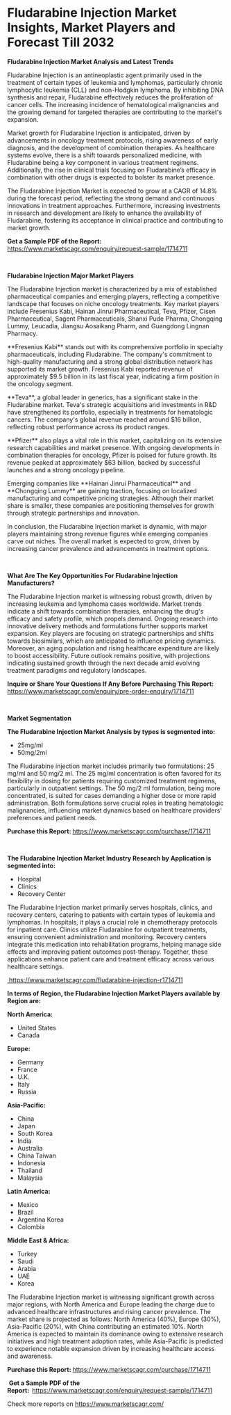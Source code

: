 <p><h1>Fludarabine Injection Market Insights, Market Players and Forecast Till 2032</h1></p><p><strong>Fludarabine Injection Market Analysis and Latest Trends</strong></p>
<p><p>Fludarabine Injection is an antineoplastic agent primarily used in the treatment of certain types of leukemia and lymphomas, particularly chronic lymphocytic leukemia (CLL) and non-Hodgkin lymphoma. By inhibiting DNA synthesis and repair, Fludarabine effectively reduces the proliferation of cancer cells. The increasing incidence of hematological malignancies and the growing demand for targeted therapies are contributing to the market's expansion.</p><p>Market growth for Fludarabine Injection is anticipated, driven by advancements in oncology treatment protocols, rising awareness of early diagnosis, and the development of combination therapies. As healthcare systems evolve, there is a shift towards personalized medicine, with Fludarabine being a key component in various treatment regimens. Additionally, the rise in clinical trials focusing on Fludarabine’s efficacy in combination with other drugs is expected to bolster its market presence.</p><p>The Fludarabine Injection Market is expected to grow at a CAGR of 14.8% during the forecast period, reflecting the strong demand and continuous innovations in treatment approaches. Furthermore, increasing investments in research and development are likely to enhance the availability of Fludarabine, fostering its acceptance in clinical practice and contributing to market growth.</p></p>
<p><strong>Get a Sample PDF of the Report:&nbsp;</strong> <a href="https://www.marketscagr.com/enquiry/request-sample/1714711?utm_campaign=1952&utm_medium=2&utm_source=Github&utm_content=ia&utm_term=11012025&utm_id=fludarabine-injection">https://www.marketscagr.com/enquiry/request-sample/1714711</a></p>
<p>&nbsp;</p>
<p><strong>Fludarabine Injection Major Market Players</strong></p>
<p><p>The Fludarabine Injection market is characterized by a mix of established pharmaceutical companies and emerging players, reflecting a competitive landscape that focuses on niche oncology treatments. Key market players include Fresenius Kabi, Hainan Jinrui Pharmaceutical, Teva, Pfizer, Cisen Pharmaceutical, Sagent Pharmaceuticals, Shanxi Pude Pharma, Chongqing Lummy, Leucadia, Jiangsu Aosaikang Pharm, and Guangdong Lingnan Pharmacy.</p><p>**Fresenius Kabi** stands out with its comprehensive portfolio in specialty pharmaceuticals, including Fludarabine. The company's commitment to high-quality manufacturing and a strong global distribution network has supported its market growth. Fresenius Kabi reported revenue of approximately $9.5 billion in its last fiscal year, indicating a firm position in the oncology segment.</p><p>**Teva**, a global leader in generics, has a significant stake in the Fludarabine market. Teva's strategic acquisitions and investments in R&D have strengthened its portfolio, especially in treatments for hematologic cancers. The company's global revenue reached around $16 billion, reflecting robust performance across its product ranges.</p><p>**Pfizer** also plays a vital role in this market, capitalizing on its extensive research capabilities and market presence. With ongoing developments in combination therapies for oncology, Pfizer is poised for future growth. Its revenue peaked at approximately $63 billion, backed by successful launches and a strong oncology pipeline.</p><p>Emerging companies like **Hainan Jinrui Pharmaceutical** and **Chongqing Lummy** are gaining traction, focusing on localized manufacturing and competitive pricing strategies. Although their market share is smaller, these companies are positioning themselves for growth through strategic partnerships and innovation.</p><p>In conclusion, the Fludarabine Injection market is dynamic, with major players maintaining strong revenue figures while emerging companies carve out niches. The overall market is expected to grow, driven by increasing cancer prevalence and advancements in treatment options.</p></p>
<p>&nbsp;</p>
<p><strong>What Are The Key Opportunities For Fludarabine Injection Manufacturers?</strong></p>
<p><p>The Fludarabine Injection market is witnessing robust growth, driven by increasing leukemia and lymphoma cases worldwide. Market trends indicate a shift towards combination therapies, enhancing the drug's efficacy and safety profile, which propels demand. Ongoing research into innovative delivery methods and formulations further supports market expansion. Key players are focusing on strategic partnerships and shifts towards biosimilars, which are anticipated to influence pricing dynamics. Moreover, an aging population and rising healthcare expenditure are likely to boost accessibility. Future outlook remains positive, with projections indicating sustained growth through the next decade amid evolving treatment paradigms and regulatory landscapes.</p></p>
<p><strong>Inquire or Share Your Questions If Any Before Purchasing This Report:</strong> <a href="https://www.marketscagr.com/enquiry/pre-order-enquiry/1714711?utm_campaign=1952&utm_medium=2&utm_source=Github&utm_content=ia&utm_term=11012025&utm_id=fludarabine-injection">https://www.marketscagr.com/enquiry/pre-order-enquiry/1714711</a></p>
<p>&nbsp;</p>
<p><strong>Market Segmentation</strong></p>
<p><strong>The Fludarabine Injection Market Analysis by types is segmented into:</strong></p>
<p><ul><li>25mg/ml</li><li>50mg/2ml</li></ul></p>
<p><p>The Fludarabine injection market includes primarily two formulations: 25 mg/ml and 50 mg/2 ml. The 25 mg/ml concentration is often favored for its flexibility in dosing for patients requiring customized treatment regimens, particularly in outpatient settings. The 50 mg/2 ml formulation, being more concentrated, is suited for cases demanding a higher dose or more rapid administration. Both formulations serve crucial roles in treating hematologic malignancies, influencing market dynamics based on healthcare providers’ preferences and patient needs.</p></p>
<p><strong>Purchase this Report:&nbsp;</strong><a href="https://www.marketscagr.com/purchase/1714711?utm_campaign=1952&utm_medium=2&utm_source=Github&utm_content=ia&utm_term=11012025&utm_id=fludarabine-injection">https://www.marketscagr.com/purchase/1714711</a></p>
<p>&nbsp;</p>
<p><strong>The Fludarabine Injection Market Industry Research by Application is segmented into:</strong></p>
<p><ul><li>Hospital</li><li>Clinics</li><li>Recovery Center</li></ul></p>
<p><p>The Fludarabine Injection market primarily serves hospitals, clinics, and recovery centers, catering to patients with certain types of leukemia and lymphomas. In hospitals, it plays a crucial role in chemotherapy protocols for inpatient care. Clinics utilize Fludarabine for outpatient treatments, ensuring convenient administration and monitoring. Recovery centers integrate this medication into rehabilitation programs, helping manage side effects and improving patient outcomes post-therapy. Together, these applications enhance patient care and treatment efficacy across various healthcare settings.</p></p>
<p><a href="https://www.marketscagr.com/fludarabine-injection-r1714711?utm_campaign=1952&utm_medium=2&utm_source=Github&utm_content=ia&utm_term=11012025&utm_id=fludarabine-injection">&nbsp;https://www.marketscagr.com/fludarabine-injection-r1714711</a></p>
<p><strong>In terms of Region, the Fludarabine Injection Market Players available by Region are:</strong></p>
<p>
    <p> <strong> North America: </strong>
        <ul>
            <li>United States</li>
            <li>Canada</li>
        </ul>
        </p> 
    <p> <strong> Europe: </strong>
        <ul>
            <li>Germany</li>
            <li>France</li>
            <li>U.K.</li>
            <li>Italy</li>
            <li>Russia</li>
        </ul>
        </p> 
    <p> <strong> Asia-Pacific: </strong>
        <ul>
            <li>China</li>
            <li>Japan</li>
            <li>South Korea</li>
            <li>India</li>
            <li>Australia</li>
            <li>China Taiwan</li>
            <li>Indonesia</li>
            <li>Thailand</li>
            <li>Malaysia</li>
        </ul>
        </p> 
    <p> <strong> Latin America: </strong>
        <ul>
            <li>Mexico</li>
            <li>Brazil</li>
            <li>Argentina Korea</li>
            <li>Colombia</li>
        </ul>
        </p> 
    <p> <strong> Middle East & Africa: </strong>
        <ul>
            <li>Turkey</li>
            <li>Saudi</li>
            <li>Arabia</li>
            <li>UAE</li>
            <li>Korea</li>
        </ul>
    </p>
    </p>
<p><p>The Fludarabine Injection market is witnessing significant growth across major regions, with North America and Europe leading the charge due to advanced healthcare infrastructures and rising cancer prevalence. The market share is projected as follows: North America (40%), Europe (30%), Asia-Pacific (20%), with China contributing an estimated 10%. North America is expected to maintain its dominance owing to extensive research initiatives and high treatment adoption rates, while Asia-Pacific is predicted to experience notable expansion driven by increasing healthcare access and awareness.</p></p>
<p><strong>Purchase this Report: </strong><a href="https://www.marketscagr.com/purchase/1714711?utm_campaign=1952&utm_medium=2&utm_source=Github&utm_content=ia&utm_term=11012025&utm_id=fludarabine-injection">https://www.marketscagr.com/purchase/1714711</a></p>
<p>&nbsp;<strong>Get a Sample PDF of the Report:&nbsp;&nbsp;</strong><a href="https://www.marketscagr.com/enquiry/request-sample/1714711?utm_campaign=1952&utm_medium=2&utm_source=Github&utm_content=ia&utm_term=11012025&utm_id=fludarabine-injection">https://www.marketscagr.com/enquiry/request-sample/1714711</a></p>
<p><strong></strong></p>
<p>Check more reports on <a href="https://www.marketscagr.com/?utm_campaign=1952&utm_medium=2&utm_source=Github&utm_content=ia&utm_term=11012025&utm_id=fludarabine-injection">https://www.marketscagr.com/</a></p>